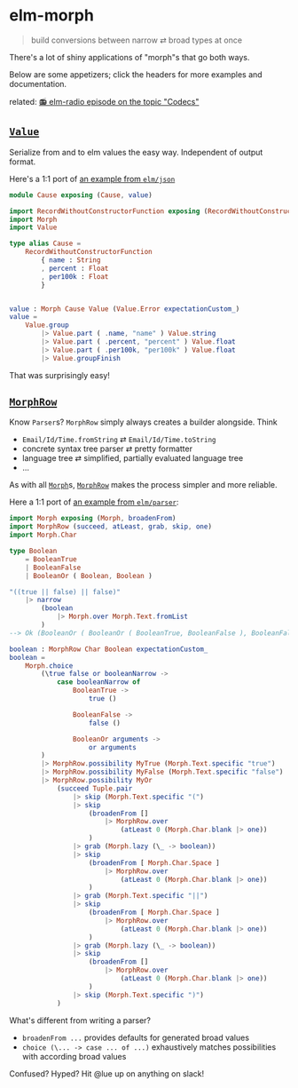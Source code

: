 # elm-morph

> build conversions between narrow ⇄ broad types at once

There's a lot of shiny applications of "morph"s that go both ways.

Below are some appetizers; click the headers for more examples and documentation.

related: [📻 elm-radio episode on the topic "Codecs"](https://elm-radio.com/episode/codecs/)

## [`Value`](Value)

Serialize from and to elm values the easy way.
Independent of output format.

Here's a 1:1 port of [an example from `elm/json`](https://dark.elm.dmy.fr/packages/elm/json/latest/)

```elm
module Cause exposing (Cause, value)

import RecordWithoutConstructorFunction exposing (RecordWithoutConstructorFunction)
import Morph
import Value

type alias Cause =
    RecordWithoutConstructorFunction
        { name : String
        , percent : Float
        , per100k : Float
        }


value : Morph Cause Value (Value.Error expectationCustom_)
value =
    Value.group
        |> Value.part ( .name, "name" ) Value.string
        |> Value.part ( .percent, "percent" ) Value.float
        |> Value.part ( .per100k, "per100k" ) Value.float
        |> Value.groupFinish
```
That was surprisingly easy!

## [`MorphRow`](MorphRow)

Know `Parser`s? `MorphRow` simply always creates a builder alongside. Think

  - `Email/Id/Time.fromString` ⇄ `Email/Id/Time.toString`
  - concrete syntax tree parser ⇄ pretty formatter
  - language tree ⇄ simplified, partially evaluated language tree
  - ...

As with all [`Morph`](Morph#Morph)s, [`MorphRow`](MorphRow) makes the process simpler and more reliable.

Here a 1:1 port of [an example from `elm/parser`](https://dark.elm.dmy.fr/packages/elm/parser/latest/Parser#lazy):
```elm
import Morph exposing (Morph, broadenFrom)
import MorphRow (succeed, atLeast, grab, skip, one)
import Morph.Char

type Boolean
    = BooleanTrue
    | BooleanFalse
    | BooleanOr ( Boolean, Boolean )

"((true || false) || false)"
    |> narrow
        (boolean
            |> Morph.over Morph.Text.fromList
        )
--> Ok (BooleanOr ( BooleanOr ( BooleanTrue, BooleanFalse ), BooleanFalse ))

boolean : MorphRow Char Boolean expectationCustom_
boolean =
    Morph.choice
        (\true false or booleanNarrow ->
            case booleanNarrow of
                BooleanTrue ->
                    true ()

                BooleanFalse ->
                    false ()

                BooleanOr arguments ->
                    or arguments
        )
        |> MorphRow.possibility MyTrue (Morph.Text.specific "true")
        |> MorphRow.possibility MyFalse (Morph.Text.specific "false")
        |> MorphRow.possibility MyOr
            (succeed Tuple.pair
                |> skip (Morph.Text.specific "(")
                |> skip
                    (broadenFrom []
                        |> MorphRow.over
                            (atLeast 0 (Morph.Char.blank |> one))
                    )
                |> grab (Morph.lazy (\_ -> boolean))
                |> skip
                    (broadenFrom [ Morph.Char.Space ]
                        |> MorphRow.over
                            (atLeast 0 (Morph.Char.blank |> one))
                    )
                |> grab (Morph.Text.specific "||")
                |> skip
                    (broadenFrom [ Morph.Char.Space ]
                        |> MorphRow.over
                            (atLeast 0 (Morph.Char.blank |> one))
                    )
                |> grab (Morph.lazy (\_ -> boolean))
                |> skip
                    (broadenFrom []
                        |> MorphRow.over
                            (atLeast 0 (Morph.Char.blank |> one))
                    )
                |> skip (Morph.Text.specific ")")
            )
```
What's different from writing a parser?

  - `broadenFrom ...` provides defaults for generated broad values
  - `choice (\... -> case ... of ...)` exhaustively matches possibilities with according broad values

Confused? Hyped? Hit @lue up on anything on slack!
